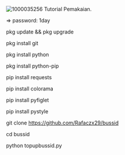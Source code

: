 ![1000035256](https://github.com/user-attachments/assets/5cedf57d-c981-41f8-9f51-7b7e8e2f143d)
Tutorial Pemakaian.

=> password: 1day

pkg update && pkg upgrade

pkg install git

pkg install python

pkg install python-pip

pip install requests

pip install colorama

pip install pyfiglet

pip install pystyle

git clone https://github.com/Rafaczx29/bussid

cd bussid

python topupbussid.py
